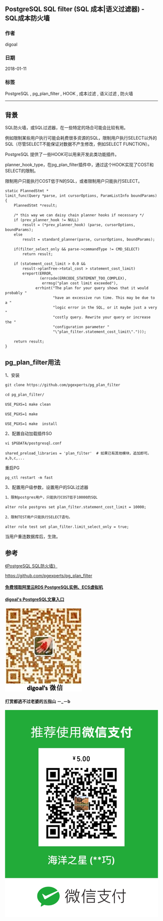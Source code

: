## PostgreSQL SQL filter (SQL 成本|语义过滤器) - SQL成本防火墙 
                                                
### 作者                                                   
digoal                                           
                                            
### 日期                                                                                                               
2018-01-11                                         
                                               
### 标签                                            
PostgreSQL , pg_plan_filter , HOOK , 成本过滤 , 语义过滤 , 防火墙      
                                                                                                                  
----                                                                                                            
                                                                                                                     
## 背景          
SQL防火墙，或SQL过滤器，在一些特定的场合可能会比较有用。  
  
例如限制某些用户执行可能会耗费很多资源的SQL，限制用户执行SELECT以外的SQL（尽管SELECT不能保证对数据不产生修改，例如SELECT FUNCTION）。  
  
PostgreSQL 提供了一些HOOK可以用来开发此类功能插件。  
  
planner_hook_type，在pg_plan_filter插件中，通过这个HOOK实现了COST和SELECT的限制。  
  
限制用户只能执行COST低于N的SQL，或者限制用户只能执行SELECT。  
  
```  
static PlannedStmt *  
limit_func(Query *parse, int cursorOptions, ParamListInfo boundParams)  
{  
	PlannedStmt *result;  
  
	/* this way we can daisy chain planner hooks if necessary */  
	if (prev_planner_hook != NULL)  
		result = (*prev_planner_hook) (parse, cursorOptions, boundParams);  
	else  
		result = standard_planner(parse, cursorOptions, boundParams);  
  
    if(filter_select_only && parse->commandType != CMD_SELECT)  
		return result;  
  
	if (statement_cost_limit > 0.0 &&  
		result->planTree->total_cost > statement_cost_limit)  
		ereport(ERROR,  
				(errcode(ERRCODE_STATEMENT_TOO_COMPLEX),  
				 errmsg("plan cost limit exceeded"),  
			  errhint("The plan for your query shows that it would probably "  
					  "have an excessive run time. This may be due to a "  
					  "logic error in the SQL, or it maybe just a very "  
					  "costly query. Rewrite your query or increase the "  
					  "configuration parameter "  
					  "\"plan_filter.statement_cost_limit\".")));  
  
	return result;  
}  
```  
  
## pg_plan_filter用法  
1、安装  
  
```  
git clone https://github.com/pgexperts/pg_plan_filter  
  
cd pg_plan_filter/  
  
USE_PGXS=1 make clean  
  
USE_PGXS=1 make   
  
USE_PGXS=1 make  install  
```  
  
2、配置自动加载插件SO  
  
```  
vi $PGDATA/postgresql.conf  
  
shared_preload_libraries = 'plan_filter'  # 如果已有其他模块，追加即可。 a,b,c,...  
```  
  
重启PG  
  
```  
pg_ctl restart -m fast  
```  
  
3、配置用户级参数，设置用户的SQL过滤器  
  
```  
1、限制postgres用户，只能执行COST低于10000的SQL  
  
alter role postgres set plan_filter.statement_cost_limit = 10000;  
  
2、限制TEST用户只能执行SELECT语句。  
  
alter role test set plan_filter.limit_select_only = true;  
```  
  
当用户重连数据库后，生效。  
  
## 参考  
[《PostgreSQL SQL防火墙》](../201708/20170807_02.md)    
  
https://github.com/pgexperts/pg_plan_filter  
  
  
  
  
  
  
  
  
  
  
  
  
  
#### [免费领取阿里云RDS PostgreSQL实例、ECS虚拟机](https://free.aliyun.com/ "57258f76c37864c6e6d23383d05714ea")
  
  
#### [digoal's PostgreSQL文章入口](https://github.com/digoal/blog/blob/master/README.md "22709685feb7cab07d30f30387f0a9ae")
  
  
![digoal's weixin](../pic/digoal_weixin.jpg "f7ad92eeba24523fd47a6e1a0e691b59")
  
  
  
  
  
  
#### 打赏都逃不过老婆的五指山 －_－b  
![wife's weixin ds](../pic/wife_weixin_ds.jpg "acd5cce1a143ef1d6931b1956457bc9f")
  
